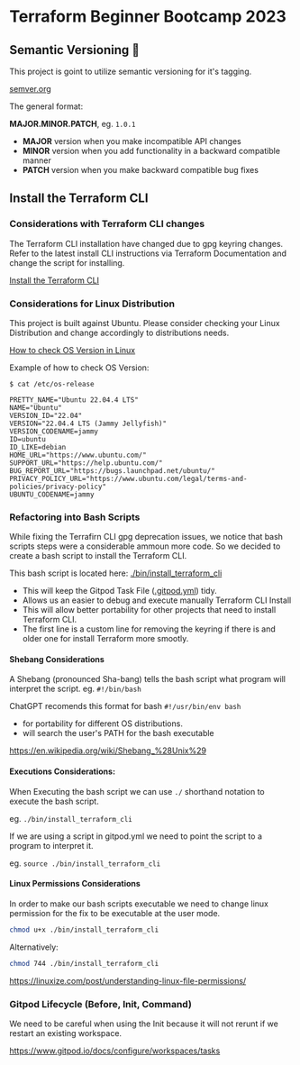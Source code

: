 # Terraform Beginner Bootcamp 2023

## Semantic Versioning  :mage:

This project is goint to utilize semantic versioning for it's tagging.

[semver.org](https://semver.org/)

The general format:

 **MAJOR.MINOR.PATCH**, eg. `1.0.1`

- **MAJOR** version when you make incompatible API changes
- **MINOR** version when you add functionality in a backward compatible manner
- **PATCH** version when you make backward compatible bug fixes

## Install the Terraform CLI

### Considerations with Terraform CLI changes
The Terraform CLI installation have changed due to gpg keyring changes. Refer to the latest install CLI instructions via Terraform Documentation and change the script for installing.

[Install the Terraform CLI](https://developer.hashicorp.com/terraform/install)

### Considerations for Linux Distribution
This project is built against Ubuntu.
Please consider checking your Linux Distribution and change accordingly to distributions needs.

[How to check OS Version in Linux](https://linuxize.com/post/how-to-check-linux-version/#:~:text=lsb_release%20command%20The%20lsb_release%20utility%20displays%20LSB%20%28Linux,Linux%20distributions%20that%20have%20the%20lsb-release%20package%20installed%3A
)

Example of how to check OS Version:

```
$ cat /etc/os-release

PRETTY_NAME="Ubuntu 22.04.4 LTS"
NAME="Ubuntu"
VERSION_ID="22.04"
VERSION="22.04.4 LTS (Jammy Jellyfish)"
VERSION_CODENAME=jammy
ID=ubuntu
ID_LIKE=debian
HOME_URL="https://www.ubuntu.com/"
SUPPORT_URL="https://help.ubuntu.com/"
BUG_REPORT_URL="https://bugs.launchpad.net/ubuntu/"
PRIVACY_POLICY_URL="https://www.ubuntu.com/legal/terms-and-policies/privacy-policy"
UBUNTU_CODENAME=jammy
```

### Refactoring into Bash Scripts

While fixing the Terrafirn CLI gpg deprecation issues, we notice that bash scripts steps were a considerable ammoun more code. So we decided to create a bash script to install the Terraform CLI.

This bash script is located here: [./bin/install_terraform_cli](./bin/install_terraform_cli)

- This will keep the Gitpod Task File ([.gitpod.yml](.gitpod.yml)) tidy.
- Allows us an easier to debug and execute manually Terraform CLI Install
- This will allow better portability for other projects that need to install Terraform CLI.
- The first line is a custom line for removing the keyring if there is and older one for install Terraform more smootly.

#### Shebang Considerations

A Shebang (pronounced Sha-bang) tells the bash script what program will interpret the script. eg. `#!/bin/bash`

ChatGPT recomends this format for bash `#!/usr/bin/env bash`

- for portability for different OS distributions.
- will search the user's PATH for the bash executable

https://en.wikipedia.org/wiki/Shebang_%28Unix%29

#### Executions Considerations: 
When Executing the bash script we can use `./` shorthand notation to execute the bash script.

eg. `./bin/install_terraform_cli`

If we are using a script in gitpod.yml we need to point the script to a program to interpret it.

eg. `source ./bin/install_terraform_cli`

#### Linux Permissions Considerations

In order to make our bash scripts executable we need to change linux permission for the fix to be executable at the user mode.

```sh
chmod u+x ./bin/install_terraform_cli
```
Alternatively:

```sh
chmod 744 ./bin/install_terraform_cli
```

https://linuxize.com/post/understanding-linux-file-permissions/

### Gitpod Lifecycle (Before, Init, Command)

We need to be careful when using the Init because it will not rerunt if we restart an existing workspace.

https://www.gitpod.io/docs/configure/workspaces/tasks
